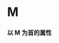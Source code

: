 # M

<script setup> 
    import { Propertys } from '@data/css/property.js'       
    const baseCssUrl = 'https://developer.mozilla.org/zh-CN/docs/Web/CSS/'       
    const { M } = Propertys  
                  
    //下面表格将使用自定义组件               
</script>   

#### 以 M 为首的属性
<template v-for="item in M">
<Mcard :item=item :linkUrl=baseCssUrl></Mcard>
</template>